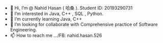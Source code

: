 - 👋 Hi, I’m @ Nahid Hasan ( 哈桑 ). Student ID: 20193290731 
- 👀 I’m interested in Java, C++ , SQL , Python. 
- 🌱 I’m currently learning Java, C++
- 💞️ I’m looking for collaborate with Comprehensive practice of Software Engineering.
- 📫 How to reach me .../FB: nahid.hasan.526 

<!---
Nahidhasan9/Nahidhasan9 is a ✨ special ✨ repository because its `README.md` (this file) appears on your GitHub profile.
You can click the Preview link to take a look at your changes.
--->
